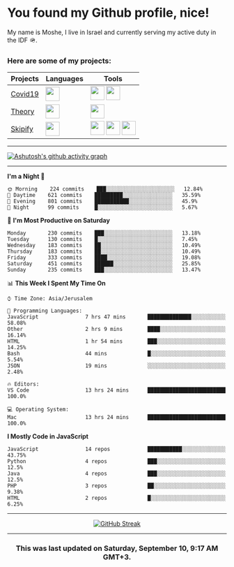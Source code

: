 <h1>You found my Github profile, nice!</h1>
<p>
    My name is Moshe, I live in Israel and currently serving my active duty in the IDF 🪖.
</p>

<h3>Here are some of my projects:</h3>

| Projects                                          | Languages                                                                                   | Tools                                                                                                                                                                                                                                                                       |
| ------------------------------------------------- | ------------------------------------------------------------------------------------------- | --------------------------------------------------------------------------------------------------------------------------------------------------------------------------------------------------------------------------------------------------------------------------- |
| [Covid19](https://github.com/jewishmoses/covid19) | <img height="32" width="32" src="https://unpkg.com/simple-icons@v6/icons/php.svg" />        | <img height="32" width="32" src="https://unpkg.com/simple-icons@v6/icons/laravel.svg" /> <img height="32" width="32" src="https://unpkg.com/simple-icons@v6/icons/livewire.svg" />                                                                                          |
| [Theory](https://github.com/jewishmoses/theory)   | <img height="32" width="32" src="https://unpkg.com/simple-icons@v6/icons/python.svg" />     | <img height="32" width="32" src="https://unpkg.com/simple-icons@v6/icons/django.svg" />                                                                                                                                                                                     |
| [Skipify](https://github.com/jewishmoses/skipify) | <img height="32" width="32" src="https://unpkg.com/simple-icons@v6/icons/javascript.svg" /> | <img height="32" width="32" src="https://unpkg.com/simple-icons@v6/icons/sqlite.svg" /> <img height="32" width="32" src="https://unpkg.com/simple-icons@v6/icons/sequelize.svg" /> <img height="32" width="32" src="https://unpkg.com/simple-icons@v6/icons/express.svg" /> |

<hr />

[![Ashutosh's github activity graph](https://activity-graph.herokuapp.com/graph?username=jewishmoses&theme=github&bg_color=fff&line=216e39&color=000&point=000)](https://github.com/jewishmoses/github-readme-activity-graph)

<hr />

<!--START_SECTION:waka-->
**I'm a Night 🦉** 

```text
🌞 Morning    224 commits    ███░░░░░░░░░░░░░░░░░░░░░░   12.84% 
🌆 Daytime    621 commits    █████████░░░░░░░░░░░░░░░░   35.59% 
🌃 Evening    801 commits    ███████████░░░░░░░░░░░░░░   45.9% 
🌙 Night      99 commits     █░░░░░░░░░░░░░░░░░░░░░░░░   5.67%

```
📅 **I'm Most Productive on Saturday** 

```text
Monday       230 commits    ███░░░░░░░░░░░░░░░░░░░░░░   13.18% 
Tuesday      130 commits    █░░░░░░░░░░░░░░░░░░░░░░░░   7.45% 
Wednesday    183 commits    ██░░░░░░░░░░░░░░░░░░░░░░░   10.49% 
Thursday     183 commits    ██░░░░░░░░░░░░░░░░░░░░░░░   10.49% 
Friday       333 commits    ████░░░░░░░░░░░░░░░░░░░░░   19.08% 
Saturday     451 commits    ██████░░░░░░░░░░░░░░░░░░░   25.85% 
Sunday       235 commits    ███░░░░░░░░░░░░░░░░░░░░░░   13.47%

```


📊 **This Week I Spent My Time On** 

```text
⌚︎ Time Zone: Asia/Jerusalem

💬 Programming Languages: 
JavaScript               7 hrs 47 mins       ██████████████░░░░░░░░░░░   58.08% 
Other                    2 hrs 9 mins        ████░░░░░░░░░░░░░░░░░░░░░   16.14% 
HTML                     1 hr 54 mins        ███░░░░░░░░░░░░░░░░░░░░░░   14.25% 
Bash                     44 mins             █░░░░░░░░░░░░░░░░░░░░░░░░   5.54% 
JSON                     19 mins             ░░░░░░░░░░░░░░░░░░░░░░░░░   2.48%

🔥 Editors: 
VS Code                  13 hrs 24 mins      █████████████████████████   100.0%

💻 Operating System: 
Mac                      13 hrs 24 mins      █████████████████████████   100.0%

```

**I Mostly Code in JavaScript** 

```text
JavaScript               14 repos            ███████████░░░░░░░░░░░░░░   43.75% 
Python                   4 repos             ███░░░░░░░░░░░░░░░░░░░░░░   12.5% 
Java                     4 repos             ███░░░░░░░░░░░░░░░░░░░░░░   12.5% 
PHP                      3 repos             ██░░░░░░░░░░░░░░░░░░░░░░░   9.38% 
HTML                     2 repos             █░░░░░░░░░░░░░░░░░░░░░░░░   6.25%

```



<!--END_SECTION:waka-->

<hr />

<div align="center">

[![GitHub Streak](https://github-readme-streak-stats.herokuapp.com?user=jewishmoses&date_format=M%20j%5B%2C%20Y%5D)](https://git.io/streak-stats)

</div>

<hr/>

<div align="center">
    <h3>This was last updated on Saturday, September 10, 9:17 AM GMT+3.</h3>
</div>
